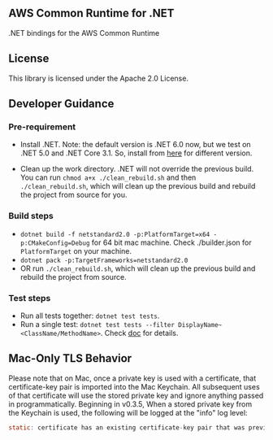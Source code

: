 ## AWS Common Runtime for .NET

.NET bindings for the AWS Common Runtime

## License

This library is licensed under the Apache 2.0 License.

## Developer Guidance

### Pre-requirement

- Install .NET. Note: the default version is .NET 6.0 now, but we test on .NET 5.0 and .NET Core 3.1. So, install from [here](https://dotnet.microsoft.com/en-us/download/dotnet) for different version.

- Clean up the work directory. .NET will not override the previous build. You can run `chmod a+x ./clean_rebuild.sh` and then `./clean_rebuild.sh`, which will clean up the previous build and rebuild the project from source for you.

### Build steps

- `dotnet build -f netstandard2.0 -p:PlatformTarget=x64 -p:CMakeConfig=Debug` for 64 bit mac machine. Check ./builder.json for `PlatformTarget` on your machine.
- `dotnet pack -p:TargetFrameworks=netstandard2.0`
- OR run `./clean_rebuild.sh`, which will clean up the previous build and rebuild the project from source.

### Test steps

- Run all tests together: `dotnet test tests`.
- Run a single test: `dotnet test tests --filter DisplayName~<ClassName/MethodName>`. Check [doc](https://docs.microsoft.com/en-us/dotnet/core/testing/selective-unit-tests?pivots=xunit) for details.

## Mac-Only TLS Behavior

Please note that on Mac, once a private key is used with a certificate, that certificate-key pair is imported into the Mac Keychain.  All subsequent uses of that certificate will use the stored private key and ignore anything passed in programmatically.  Beginning in v0.3.5, When a stored private key from the Keychain is used, the following will be logged at the "info" log level:

```c
static: certificate has an existing certificate-key pair that was previously imported into the Keychain.  Using key from Keychain instead of the one provided.
```
